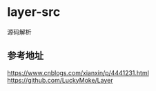 # layer-src

源码解析

## 参考地址
https://www.cnblogs.com/xianxin/p/4441231.html
https://github.com/LuckyMoke/Layer